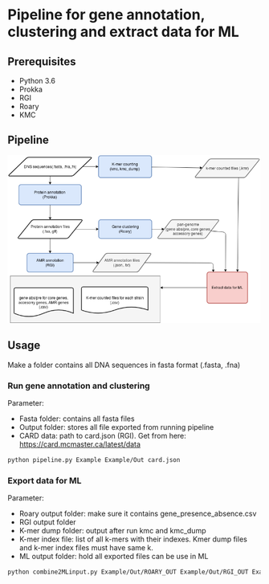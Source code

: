 # Pipeline for gene annotation, clustering and extract data for ML

## Prerequisites
- Python 3.6
- Prokka
- RGI
- Roary
- KMC
## Pipeline
![Diagram](https://github.com/quangnuce/bioinformatics/blob/master/pipeline.png)
## Usage
Make a folder contains all DNA sequences in fasta format (.fasta, .fna)
### Run gene annotation and clustering 
Parameter:
- Fasta folder: contains all fasta files
- Output folder: stores all file exported from running pipeline
- CARD data: path to card.json (RGI). Get from here: https://card.mcmaster.ca/latest/data
```bash
python pipeline.py Example Example/Out card.json
```
### Export data for ML
Parameter:
- Roary output folder: make sure it contains gene_presence_absence.csv
- RGI output folder
- K-mer dump folder: output after run kmc and kmc_dump
- K-mer index file: list of all k-mers with their indexes. Kmer dump files and k-mer index files must have same k.
- ML output folder: hold all exported files can be use in ML
```bash
python combine2MLinput.py Example/Out/ROARY_OUT Example/Out/RGI_OUT Example/Out/KMC_OUT Kleb.ArrInds Example/Out/ML_OUT
```
